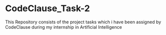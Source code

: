 # CodeClause_Task-2
This Repository consists of the project tasks which i have been assigned by CodeClause during my internship in Artificial Intelligence

